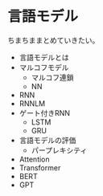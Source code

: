 # 言語モデル

ちまちままとめていきたい。

- 言語モデルとは
- マルコフモデル
    - マルコフ連鎖
    - NN
- RNN
- RNNLM
- ゲート付きRNN
    - LSTM
    - GRU
- 言語モデルの評価
    - パープレキシティ
- Attention
- Transformer
- BERT
- GPT